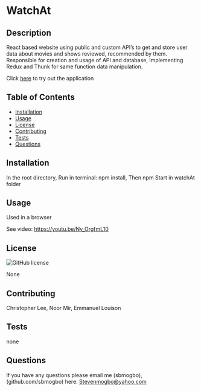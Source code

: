 # WatchAt

  ## Description

  React based website using public and custom API’s to get and store user data about movies and shows reviewed, recommended by them. Responsible for creation and usage of API and database, Implementing Redux and Thunk for same function data manipulation.

  Click [here](https://grrazzlle-watchat.herokuapp.com/) to try out the application

  ## Table of Contents

  * [Installation](#installation)
  * [Usage](#usage)
  * [License](#link)
  * [Contributing ](#contributing)
  * [Tests](#tests)
  * [Questions](#questions)
  

  ## Installation <a name="installation"></a>

  In the root directory,  Run in terminal: npm install, Then npm Start in watchAt folder

  ## Usage <a name="usage"></a>

  Used in a browser

  See video: https://youtu.be/Nv_OrgfmL10

  ## License <a name="license"></a>

  ![GitHub license](https://img.shields.io/badge/license-MIT-blue.svg)

  None

  ## Contributing <a name="contributing"></a>

  Christopher Lee, Noor Mir, Emmanuel Louison

  ## Tests <a name="test"></a>

  none

  ## Questions <a name="questions"></a>

  If you have any questions please email me (sbmogbo),(github.com/sbmogbo) here: Stevenmogbo@yahoo.com

